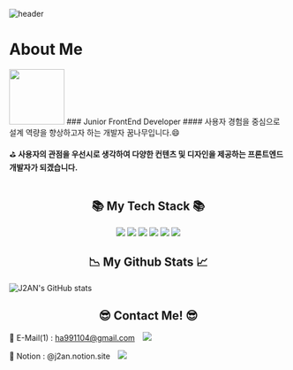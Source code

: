 
![header](https://capsule-render.vercel.app/api?type=waving&color=auto&height=230&section=header&text=J2AN's%20Github&fontSize=70&animation=fadeIn&fontAlignY=38&desc=Frontend%20Developer&descAlignY=51&descAlign=62)
# About Me

<img src="https://github.com/user-attachments/assets/9e3b7336-47fb-424e-980a-f5a71d75f14e" width="100" height="100" />
### Junior FrontEnd Developer
#### 사용자 경험을 중심으로 설계 역량을 향상하고자 하는 개발자 꿈나무입니다.😄

⛳ <b>사용자의 관점을 우선시로 생각하여 다양한 컨텐츠 및 디자인을 제공하는 프론트엔드 개발자가 되겠습니다.</b>
<br></br>

<div align=center>
	<h2>📚 My Tech Stack 📚</h2>
</div>
	
<div align="center">
	<img src="https://img.shields.io/badge/REACT-F8DC75?style=flat&logo=React&logoColor=white" />
	<img src="https://img.shields.io/badge/HTML5-E34F26?style=flat&logo=HTML5&logoColor=white" />
	<img src="https://img.shields.io/badge/CSS3-1572B6?style=flat&logo=CSS3&logoColor=white" />
	<img src="https://img.shields.io/badge/JavaScript-F7DF1E?style=flat&logo=JavaScript&logoColor=white" />
	<img src="https://img.shields.io/badge/TypeScript-3178C6?style=flat&logo=TypeScript&logoColor=white" />
	<img src="https://img.shields.io/badge/Python-3776AB?style=flat-square&logo=Python&logoColor=white" />
</div>


<div align=center>
</div>

<div align=center>
	<h2>📉 My Github Stats 📈</h2>
</div>

![J2AN's GitHub stats](https://github-readme-stats.vercel.app/api?username=j2an777&show_icons=true&theme=dracula)

<div align=center>
	<h2>😎 Contact Me! 😎</h2>
</div>

📧 E-Mail(1) : ha991104@gmail.com
    <img 
	 src="https://img.shields.io/badge/Gmail-EA4335?style=for-the-badge&logo=Gmail&logoColor=white"
	 style="height : auto; margin-left : 10px; margin-right : 10px;"/>

👦 Notion : @j2an.notion.site <a href="https://j2an.notion.site/Profile-364a1d26afe648cd899b1415024fd78d">
    <img 
        src="http://img.shields.io/badge/-Notion-000000?style=flat&logo=Notion&link=https://j2an.notion.site/Profile-364a1d26afe648cd899b1415024fd78d"
        style="height : auto; margin-left : 10px; margin-right : 10px;"/> 

<!--
**j2an777/j2an777** is a ✨ _special_ ✨ repository because its `README.md` (this file) appears on your GitHub profile.

Here are some ideas to get you started:

- 🔭 I’m currently working on ...
- 🌱 I’m currently learning ...
- 👯 I’m looking to collaborate on ...
- 🤔 I’m looking for help with ...
- 💬 Ask me about ...
- 📫 How to reach me: ...
- 😄 Pronouns: ...
- ⚡ Fun fact: ...
-->
